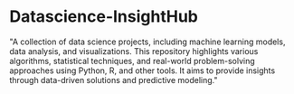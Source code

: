 # Datascience-InsightHub
"A collection of data science projects, including machine learning models, data analysis, and visualizations. This repository highlights various algorithms, statistical techniques, and real-world problem-solving approaches using Python, R, and other tools. It aims to provide insights through data-driven solutions and predictive modeling."
